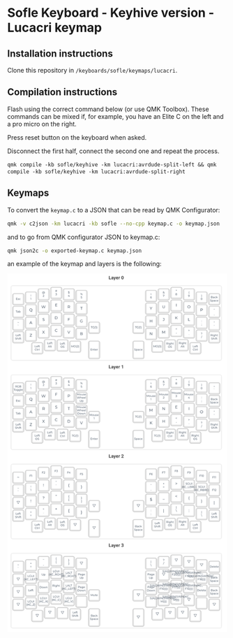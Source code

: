# Sofle Keyboard - Keyhive version - Lucacri keymap

## Installation instructions

Clone this repository in `/keyboards/sofle/keymaps/lucacri`.

## Compilation instructions

Flash using the correct command below (or use QMK Toolbox). These commands can be mixed if, for example, you have an Elite C on the left and a pro micro on the right.

Press reset button on the keyboard when asked.

Disconnect the first half, connect the second one and repeat the process.

```
qmk compile -kb sofle/keyhive -km lucacri:avrdude-split-left && qmk compile -kb sofle/keyhive -km lucacri:avrdude-split-right
```

## Keymaps

To convert the `keymap.c` to a JSON that can be read by QMK Configurator:

```bash
qmk -v c2json -km lucacri -kb sofle --no-cpp keymap.c -o keymap.json
```

and to go from QMK configurator JSON to keymap.c:

```bash
qmk json2c -o exported-keymap.c keymap.json
```

an example of the keymap and layers is the following:

![Layers](layers.png)